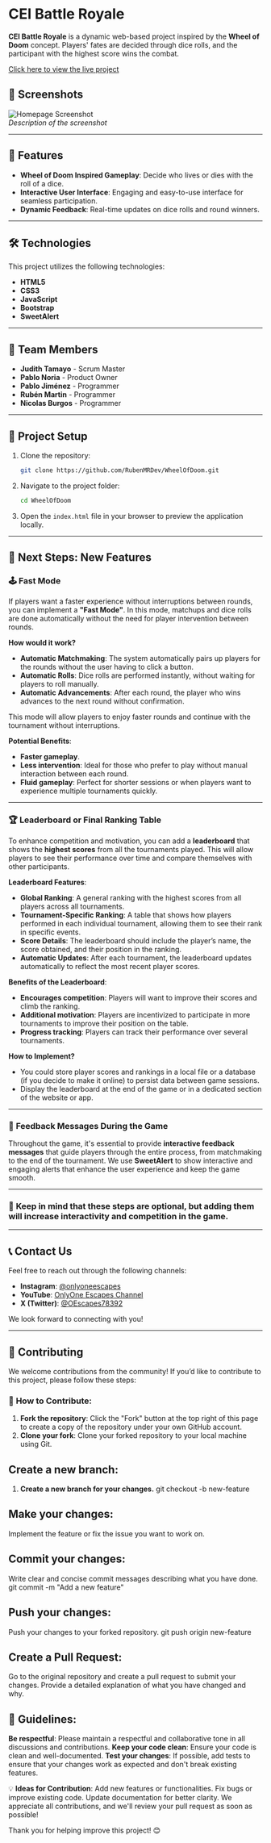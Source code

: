 # CEI Battle Royale

**CEI Battle Royale** is a dynamic web-based project inspired by the **Wheel of Doom** concept. Players' fates are decided through dice rolls, and the participant with the highest score wins the combat.

[Click here to view the live project](#)  


## 📸 Screenshots  

![Homepage Screenshot](path-to-image.jpg)  
_Description of the screenshot_

---

## 🚀 Features  

- **Wheel of Doom Inspired Gameplay**: Decide who lives or dies with the roll of a dice.
- **Interactive User Interface**: Engaging and easy-to-use interface for seamless participation.
- **Dynamic Feedback**: Real-time updates on dice rolls and round winners.

---

## 🛠️ Technologies  

This project utilizes the following technologies:  

- **HTML5**  
- **CSS3**  
- **JavaScript**  
- **Bootstrap**
- **SweetAlert**

---

## 👥 Team Members  

- **Judith Tamayo** - Scrum Master  
- **Pablo Noria** - Product Owner  
- **Pablo Jiménez**  - Programmer
- **Rubén Martin**  - Programmer
- **Nicolas Burgos**  - Programmer

---

## 📂 Project Setup  

1. Clone the repository:  
   ```bash
   git clone https://github.com/RubenMRDev/WheelOfDoom.git
   ```
2. Navigate to the project folder:  
   ```bash
   cd WheelOfDoom
   ```
3. Open the `index.html` file in your browser to preview the application locally.

---

## 🚀 **Next Steps: New Features**

### 🕹️ **Fast Mode**
If players want a faster experience without interruptions between rounds, you can implement a **"Fast Mode"**. In this mode, matchups and dice rolls are done automatically without the need for player intervention between rounds.

**How would it work?**
- **Automatic Matchmaking**: The system automatically pairs up players for the rounds without the user having to click a button.
- **Automatic Rolls**: Dice rolls are performed instantly, without waiting for players to roll manually.
- **Automatic Advancements**: After each round, the player who wins advances to the next round without confirmation.

This mode will allow players to enjoy faster rounds and continue with the tournament without interruptions.

**Potential Benefits**:
- **Faster gameplay**.
- **Less intervention**: Ideal for those who prefer to play without manual interaction between each round.
- **Fluid gameplay**: Perfect for shorter sessions or when players want to experience multiple tournaments quickly.

---

### 🏆 **Leaderboard or Final Ranking Table**
To enhance competition and motivation, you can add a **leaderboard** that shows the **highest scores** from all the tournaments played. This will allow players to see their performance over time and compare themselves with other participants.

**Leaderboard Features**:
- **Global Ranking**: A general ranking with the highest scores from all players across all tournaments.
- **Tournament-Specific Ranking**: A table that shows how players performed in each individual tournament, allowing them to see their rank in specific events.
- **Score Details**: The leaderboard should include the player’s name, the score obtained, and their position in the ranking.
- **Automatic Updates**: After each tournament, the leaderboard updates automatically to reflect the most recent player scores.

**Benefits of the Leaderboard**:
- **Encourages competition**: Players will want to improve their scores and climb the ranking.
- **Additional motivation**: Players are incentivized to participate in more tournaments to improve their position on the table.
- **Progress tracking**: Players can track their performance over several tournaments.

**How to Implement?**
- You could store player scores and rankings in a local file or a database (if you decide to make it online) to persist data between game sessions.
- Display the leaderboard at the end of the game or in a dedicated section of the website or app.

---

### 💬 **Feedback Messages During the Game**
Throughout the game, it's essential to provide **interactive feedback messages** that guide players through the entire process, from matchmaking to the end of the tournament. We use **SweetAlert** to show interactive and engaging alerts that enhance the user experience and keep the game smooth.

---

### 📢 **Keep in mind that these steps are optional, but adding them will increase interactivity and competition in the game.**

--- 

## 📞 **Contact Us**

Feel free to reach out through the following channels:

- **Instagram**: [@onlyoneescapes](https://www.instagram.com/onlyoneescapes/)
- **YouTube**: [OnlyOne Escapes Channel](https://www.youtube.com/channel/UCTgnay0D5NFx4gWhAg-2q0w)
- **X (Twitter)**: [@OEscapes78392](https://x.com/OEscapes78392)

We look forward to connecting with you!

---
## 🤝 **Contributing**

We welcome contributions from the community! If you’d like to contribute to this project, please follow these steps:

### 📝 **How to Contribute**:
1. **Fork the repository**: Click the "Fork" button at the top right of this page to create a copy of the repository under your own GitHub account.
2. **Clone your fork**: Clone your forked repository to your local machine using Git.

## **Create a new branch**:
1. **Create a new branch for your changes.**
git checkout -b new-feature


## **Make your changes**:
Implement the feature or fix the issue you want to work on.

## **Commit your changes**:
Write clear and concise commit messages describing what you have done.
git commit -m "Add a new feature"

## **Push your changes**:
Push your changes to your forked repository.
git push origin new-feature

## **Create a Pull Request**:
Go to the original repository and create a pull request to submit your changes. Provide a detailed explanation of what you have changed and why.

## 📜 **Guidelines**:
**Be respectful**: Please maintain a respectful and collaborative tone in all discussions and contributions.
**Keep your code clean**: Ensure your code is clean and well-documented.
**Test your changes**: If possible, add tests to ensure that your changes work as expected and don't break existing features.

💡 **Ideas for Contribution**:
Add new features or functionalities.
Fix bugs or improve existing code.
Update documentation for better clarity.
We appreciate all contributions, and we'll review your pull request as soon as possible!

Thank you for helping improve this project! 😊


